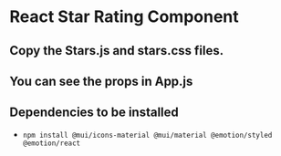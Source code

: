 # React Star Rating Component

## Copy the Stars.js and stars.css files.

## You can see the props in App.js

## Dependencies to be installed

- ```npm install @mui/icons-material @mui/material @emotion/styled @emotion/react```
